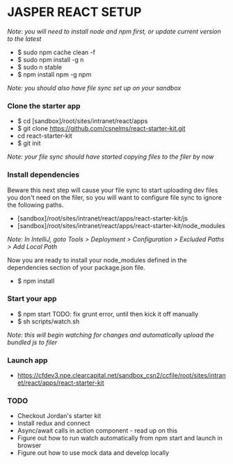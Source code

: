 # JASPER REACT SETUP

*Note: you will need to install node and npm first, or update current version to the latest*
* $ sudo npm cache clean -f
* $ sudo npm install -g n
* $ sudo n stable
* $ npm install npm -g npm

*Note: you should also have file sync set up on your sandbox*

### Clone the starter app
* $ cd [sandbox]/root/sites/intranet/react/apps
* $ git clone https://github.com/csnelms/react-starter-kit.git
* cd react-starter-kit
* $ git init

*Note: your file sync should have started copying files to the filer by now*

### Install dependencies
Beware this next step will cause your file sync to start uploading dev files you don't need on the filer, so you will want to configure file sync to ignore the following paths.
* [sandbox]/root/sites/intranet/react/apps/react-starter-kit/js
* [sandbox]/root/sites/intranet/react/apps/react-starter-kit/node_modules

*Note: In IntelliJ, goto Tools > Deployment > Configuration > Excluded Paths > Add Local Path*

Now you are ready to install your node_modules defined in the dependencies section of your package.json file.
* $ npm install

### Start your app
* $ npm start TODO: fix grunt error, until then kick it off manually
* $ sh scripts/watch.sh

*Note: this will begin watching for changes and automatically upload the bundled js to filer*

### Launch app
* https://cfdev3.npe.clearcapital.net/sandbox_csn2/ccfile/root/sites/intranet/react/apps/react-starter-kit

### TODO
* Checkout Jordan's starter kit
* Install redux and connect
* Async/await calls in action component - read up on this
* Figure out how to run watch automatically from npm start and launch in browser
* Figure out how to use mock data and develop locally





